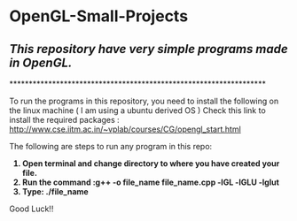 # OpenGL-Small-Projects
<h2> <i>This repository have very simple programs made in OpenGL.</i></h2>
******************************************************************

To run the programs in this repository, you need to install the following on the linux machine ( I am using a ubuntu derived OS )
Check this link to install the required packages : http://www.cse.iitm.ac.in/~vplab/courses/CG/opengl_start.html

The following are steps to run any program in this repo:
<b>
1. Open terminal and change directory to where you have created your file.
2. Run the command :g++ -o  file_name  file_name.cpp -lGL -lGLU -lglut
3. Type: ./file_name
</b>
Good Luck!!
